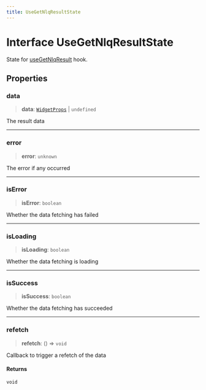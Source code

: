 ```yaml
---
title: UseGetNlqResultState
---
```


# Interface UseGetNlqResultState

State for [useGetNlqResult](../generative-ai/function.useGetNlqResult.md) hook.

## Properties

### data

> **data**: [`WidgetProps`](../type-aliases/type-alias.WidgetProps.md) \| `undefined`

The result data

***

### error

> **error**: `unknown`

The error if any occurred

***

### isError

> **isError**: `boolean`

Whether the data fetching has failed

***

### isLoading

> **isLoading**: `boolean`

Whether the data fetching is loading

***

### isSuccess

> **isSuccess**: `boolean`

Whether the data fetching has succeeded

***

### refetch

> **refetch**: () => `void`

Callback to trigger a refetch of the data

#### Returns

`void`
